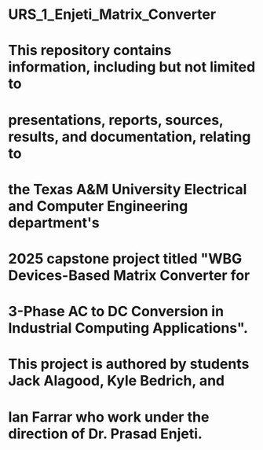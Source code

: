 # URS_1_Enjeti_Matrix_Converter

# This repository contains information, including but not limited to 
# presentations, reports, sources, results, and documentation, relating to
# the Texas A&M University Electrical and Computer Engineering department's
# 2025 capstone project titled "WBG Devices-Based Matrix Converter for
# 3-Phase AC to DC Conversion in Industrial Computing Applications".
# This project is authored by students Jack Alagood, Kyle Bedrich, and
# Ian Farrar who work under the direction of Dr. Prasad Enjeti.
